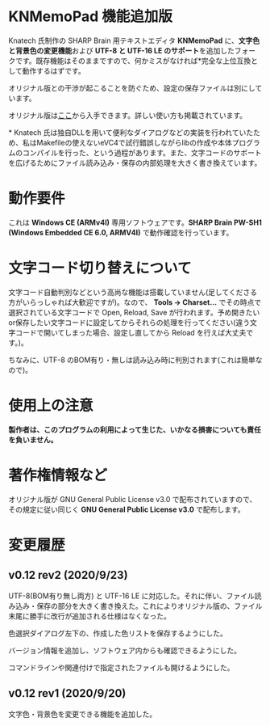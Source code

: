 # KNMemoPad 機能追加版
Knatech 氏制作の SHARP Brain 用テキストエディタ **KNMemoPad** に、**文字色と背景色の変更機能**および **UTF-8 と UTF-16 LE のサポート**を追加したフォークです。既存機能はそのままですので、何かミスがなければ\*完全な上位互換として動作するはずです。

オリジナル版との干渉が起こることを防ぐため、設定の保存ファイルは別にしています。

オリジナル版は[ここ](https://bitbucket.org/knatech/brain-tools/src/master/)から入手できます。詳しい使い方も掲載されています。

\* Knatech 氏は独自DLLを用いて便利なダイアログなどの実装を行われていたため、私はMakefileの使えないeVC4で試行錯誤しながらlibの作成や本体プログラムのコンパイルを行った、という過程があります。また、文字コードのサポートを広げるためにファイル読み込み・保存の内部処理を大きく書き換えています。

# 動作要件
これは **Windows CE (ARMv4I)** 専用ソフトウェアです。**SHARP Brain PW-SH1 (Windows Embedded CE 6.0, ARMV4I)** で動作確認を行っています。

# 文字コード切り替えについて
文字コード自動判別などという高尚な機能は搭載していません(足してくださる方がいらっしゃれば大歓迎ですが)。なので、 **Tools -> Charset...** でその時点で選択されている文字コードで Open, Reload, Save が行われます。予め開きたいor保存したい文字コードに設定してからそれらの処理を行ってください(違う文字コードで開いてしまった場合、設定し直してから Reload を行えば大丈夫です。)。

ちなみに、UTF-8 のBOM有り・無しは読み込み時に判別されます(これは簡単なので)。

# 使用上の注意
**製作者は、このプログラムの利用によって生じた、いかなる損害についても責任を負いません。**

# 著作権情報など
オリジナル版が GNU General Public License v3.0 で配布されていますので、その規定に従い同じく **GNU General Public License v3.0** で配布します。

# 変更履歴
## v0.12 rev2 (2020/9/23)
UTF-8(BOM有り無し両方) と UTF-16 LE に対応した。それに伴い、ファイル読み込み・保存の部分を大きく書き換えた。これによりオリジナル版の、ファイル末尾に勝手に改行が追加される仕様はなくなった。

色選択ダイアログ左下の、作成した色リストを保存するようにした。

バージョン情報を追加し、ソフトウェア内からも確認できるようにした。

コマンドラインや関連付けで指定されたファイルも開けるようにした。

## v0.12 rev1 (2020/9/20)
文字色・背景色を変更できる機能を追加した。
